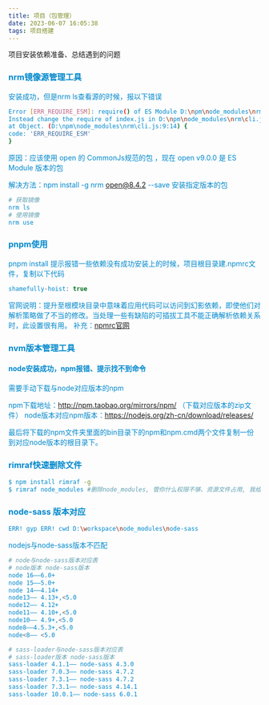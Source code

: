 ```yaml
---
title: 项目（包管理）
date: 2023-06-07 16:05:38
tags: 项目搭建
---
```


项目安装依赖准备、总结遇到的问题

<!-- more -->

### <font color="#08c">nrm镜像源管理工具

安装成功，但是nrm ls查看源的时候，报以下错误

``` bash
Error [ERR_REQUIRE_ESM]: require() of ES Module D:\npm\node_modules\nrm\node_modules\open\index.js from D:\npm\node_modules\nrm\cli.js not supported.
Instead change the require of index.js in D:\npm\node_modules\nrm\cli.js to a dynamic import() which is available in all CommonJS modules.
at Object. (D:\npm\node_modules\nrm\cli.js:9:14) {
code: 'ERR_REQUIRE_ESM'
}
```

原因：应该使用 open 的 CommonJs规范的包 ，现在 open v9.0.0 是 ES Module 版本的包

解决方法：<font color="#08c">npm install -g nrm open@8.4.2 --save</font> 安装指定版本的包

``` bash
# 获取镜像
nrm ls
# 使用镜像
nrm use
```

### <font color="#08c">pnpm使用</font>

pnpm install 提示报错一些依赖没有成功安装上的时候，项目根目录建.npmrc文件，复制以下代码

```ts
shamefully-hoist: true
```

官网说明：提升至根模块目录中意味着应用代码可以访问到幻影依赖，即使他们对解析策略做了不当的修改。当处理一些有缺陷的可插拔工具不能正确解析依赖关系时，此设置很有用。
补充：[npmrc官网](https://pnpm.io/zh/npmrc)

### <font color="#08c">nvm版本管理工具</font>

#### node安装成功，npm报错、提示找不到命令

需要手动下载与node对应版本的npm

npm下载地址：http://npm.taobao.org/mirrors/npm/ （下载对应版本的zip文件）
node版本对应npm版本：https://nodejs.org/zh-cn/download/releases/

最后将下载的npm文件夹里面的bin目录下的npm和npm.cmd两个文件复制一份到对应node版本的根目录下。

### <font color="#08c">rimraf快速删除文件</font>

``` bash
$ npm install rimraf -g
$ rimraf node_modules #删除node_modules, 管你什么权限不够、资源文件占用, 我给你通通删除
```

### <font color="#08c">node-sass 版本对应</font>

``` bash
ERR! gyp ERR! cwd D:\workspace\node_modules\node-sass
```

nodejs与node-sass版本不匹配

``` bash
# node与node-sass版本对应表
# node版本 node-sass版本
node 16——6.0+
node 15——5.0+
node 14——4.14+
node13—— 4.13+,<5.0
node12—— 4.12+
node11—— 4.10+,<5.0
node10—— 4.9+,<5.0
node8——4.5.3+,<5.0
node<8—— <5.0

# sass-loader与node-sass版本对应表
# sass-loader版本 node-sass版本
sass-loader 4.1.1—— node-sass 4.3.0
sass-loader 7.0.3—— node-sass 4.7.2
sass-loader 7.3.1—— node-sass 4.7.2
sass-loader 7.3.1—— node-sass 4.14.1
sass-loader 10.0.1—— node-sass 6.0.1
```
